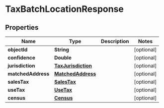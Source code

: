
# TaxBatchLocationResponse

## Properties
Name | Type | Description | Notes
------------ | ------------- | ------------- | -------------
**objectId** | **String** |  |  [optional]
**confidence** | **Double** |  |  [optional]
**jurisdiction** | [**TaxJurisdiction**](TaxJurisdiction.md) |  |  [optional]
**matchedAddress** | [**MatchedAddress**](MatchedAddress.md) |  |  [optional]
**salesTax** | [**SalesTax**](SalesTax.md) |  |  [optional]
**useTax** | [**UseTax**](UseTax.md) |  |  [optional]
**census** | [**Census**](Census.md) |  |  [optional]



